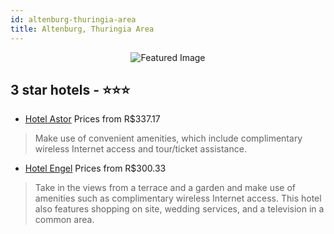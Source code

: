 ```yaml
---
id: altenburg-thuringia-area
title: Altenburg, Thuringia Area
---
```


<center><img src="https://i.travelapi.com/hotels/5000000/4980000/4973000/4972901/07c8a239_z.jpg" alt="Featured Image" /></center>


##  3 star hotels - ⭐️⭐️⭐️

-    [Hotel Astor](https://us.hurb.com/hotels/altenburg/hotel-astor-JNP-JP411108?cmp=18055) Prices from R$337.17
   > Make use of convenient amenities, which include complimentary wireless Internet access and tour/ticket assistance.
-    [Hotel Engel](https://us.hurb.com/hotels/altenburg/hotel-engel-JNP-JP522007?cmp=18055) Prices from R$300.33
   > Take in the views from a terrace and a garden and make use of amenities such as complimentary wireless Internet access. This hotel also features shopping on site, wedding services, and a television in a common area.
